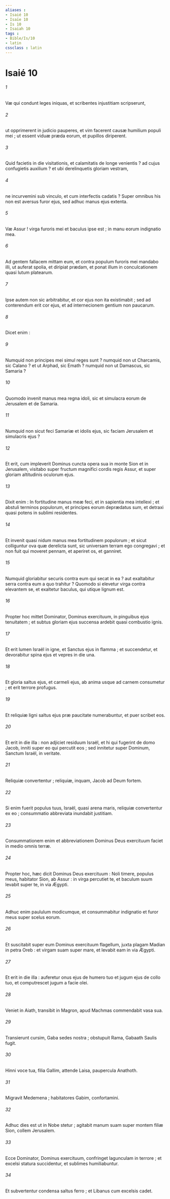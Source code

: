 ```yaml
---
aliases : 
- Isaié 10
- Isaïe 10
- Is 10
- Isaiah 10
tags : 
- Bible/Is/10
- latin
cssclass : latin
---
```


# Isaié 10

###### 1
Væ qui condunt leges iniquas, et scribentes injustitiam scripserunt,
###### 2
ut opprimerent in judicio pauperes, et vim facerent causæ humilium populi mei ; ut essent viduæ præda eorum, et pupillos diriperent.
###### 3
Quid facietis in die visitationis, et calamitatis de longe venientis ? ad cujus confugietis auxilium ? et ubi derelinquetis gloriam vestram,
###### 4
ne incurvemini sub vinculo, et cum interfectis cadatis ? Super omnibus his non est aversus furor ejus, sed adhuc manus ejus extenta.
###### 5
Væ Assur ! virga furoris mei et baculus ipse est ; in manu eorum indignatio mea.
###### 6
Ad gentem fallacem mittam eum, et contra populum furoris mei mandabo illi, ut auferat spolia, et diripiat prædam, et ponat illum in conculcationem quasi lutum platearum.
###### 7
Ipse autem non sic arbitrabitur, et cor ejus non ita existimabit ; sed ad conterendum erit cor ejus, et ad internecionem gentium non paucarum.
###### 8
Dicet enim :
###### 9
Numquid non principes mei simul reges sunt ? numquid non ut Charcamis, sic Calano ? et ut Arphad, sic Emath ? numquid non ut Damascus, sic Samaria ?
###### 10
Quomodo invenit manus mea regna idoli, sic et simulacra eorum de Jerusalem et de Samaria.
###### 11
Numquid non sicut feci Samariæ et idolis ejus, sic faciam Jerusalem et simulacris ejus ?
###### 12
Et erit, cum impleverit Dominus cuncta opera sua in monte Sion et in Jerusalem, visitabo super fructum magnifici cordis regis Assur, et super gloriam altitudinis oculorum ejus.
###### 13
Dixit enim : In fortitudine manus meæ feci, et in sapientia mea intellexi ; et abstuli terminos populorum, et principes eorum deprædatus sum, et detraxi quasi potens in sublimi residentes.
###### 14
Et invenit quasi nidum manus mea fortitudinem populorum ; et sicut colliguntur ova quæ derelicta sunt, sic universam terram ego congregavi ; et non fuit qui moveret pennam, et aperiret os, et ganniret.
###### 15
Numquid gloriabitur securis contra eum qui secat in ea ? aut exaltabitur serra contra eum a quo trahitur ? Quomodo si elevetur virga contra elevantem se, et exaltetur baculus, qui utique lignum est.
###### 16
Propter hoc mittet Dominator, Dominus exercituum, in pinguibus ejus tenuitatem ; et subtus gloriam ejus succensa ardebit quasi combustio ignis.
###### 17
Et erit lumen Israël in igne, et Sanctus ejus in flamma ; et succendetur, et devorabitur spina ejus et vepres in die una.
###### 18
Et gloria saltus ejus, et carmeli ejus, ab anima usque ad carnem consumetur ; et erit terrore profugus.
###### 19
Et reliquiæ ligni saltus ejus præ paucitate numerabuntur, et puer scribet eos.
###### 20
Et erit in die illa : non adjiciet residuum Israël, et hi qui fugerint de domo Jacob, inniti super eo qui percutit eos ; sed innitetur super Dominum, Sanctum Israël, in veritate.
###### 21
Reliquiæ convertentur ; reliquiæ, inquam, Jacob ad Deum fortem.
###### 22
Si enim fuerit populus tuus, Israël, quasi arena maris, reliquiæ convertentur ex eo ; consummatio abbreviata inundabit justitiam.
###### 23
Consummationem enim et abbreviationem Dominus Deus exercituum faciet in medio omnis terræ.
###### 24
Propter hoc, hæc dicit Dominus Deus exercituum : Noli timere, populus meus, habitator Sion, ab Assur : in virga percutiet te, et baculum suum levabit super te, in via Ægypti.
###### 25
Adhuc enim paululum modicumque, et consummabitur indignatio et furor meus super scelus eorum.
###### 26
Et suscitabit super eum Dominus exercituum flagellum, juxta plagam Madian in petra Oreb : et virgam suam super mare, et levabit eam in via Ægypti.
###### 27
Et erit in die illa : auferetur onus ejus de humero tuo et jugum ejus de collo tuo, et computrescet jugum a facie olei.
###### 28
Veniet in Aiath, transibit in Magron, apud Machmas commendabit vasa sua.
###### 29
Transierunt cursim, Gaba sedes nostra ; obstupuit Rama, Gabaath Saulis fugit.
###### 30
Hinni voce tua, filia Gallim, attende Laisa, paupercula Anathoth.
###### 31
Migravit Medemena ; habitatores Gabim, confortamini.
###### 32
Adhuc dies est ut in Nobe stetur ; agitabit manum suam super montem filiæ Sion, collem Jerusalem.
###### 33
Ecce Dominator, Dominus exercituum, confringet lagunculam in terrore ; et excelsi statura succidentur, et sublimes humiliabuntur.
###### 34
Et subvertentur condensa saltus ferro ; et Libanus cum excelsis cadet.
